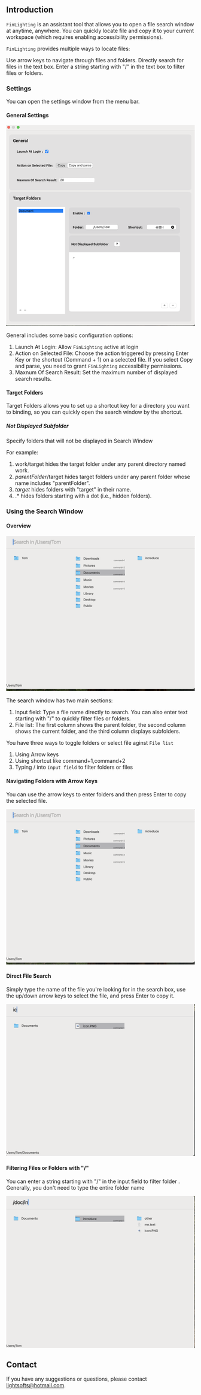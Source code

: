 ## Introduction

`FinLighting` is an assistant tool that allows you to open a file search window at anytime, anywhere. You can quickly locate file and copy it to your current workspace (which requires enabling accessibility permissions).

`FinLighting` provides multiple ways to locate files:

Use arrow keys to navigate through files and folders.
Directly search for files in the text box.
Enter a string starting with "/" in the text box to filter files or folders.
### Settings
You can open the settings window from the menu bar.

#### General Settings

<img src = "images/settings.png" style="width:400;height:300">

General includes some basic configuration options:

1. Launch At Login: Allow `FinLighting` active at login
2. Action on Selected File: Choose the action triggered by pressing Enter Key or the shortcut (Command + 1) on a selected file. If you select Copy and parse, you need to grant `FinLighting` accessibility permissions.
3. Maxnum Of Search Result: Set the maximum number of displayed search results.

#### Target Folders

Target Folders allows you to set up a shortcut key for a directory you want to binding, so you can quickly open the search window by the shortcut.

##### Not Displayed Subfolder

Specify folders that will not be displayed in Search Window

For example:

1. work/target hides the target folder under any parent directory named work.
2. *parentFolder*/target hides target folders under any parent folder whose name includes "parentFolder".
3. *target* hides folders with "target" in their name.
4. .* hides folders starting with a dot (i.e., hidden folders).

### Using the Search Window

#### Overview

<img src = "images/search.png" style="width:400;height:300">


The search window has two main sections:

1. Input field: Type a file name directly to search. You can also enter text starting with "/" to quickly filter files or folders.
2. File list: The first column shows the parent folder, the second column shows the current folder, and the third column displays subfolders.

You have three ways to toggle folders or select file aginst `File list`

1. Using Arrow keys
2. Using shortcut like command+1,command+2
3. Typing / into `Input field` to filter folders or files 

#### Navigating Folders with Arrow Keys

You can use the arrow keys to enter folders and then press Enter to copy the selected file.

<img src = "images/search.png" style="width:400;height:300">

#### Direct File Search
Simply type the name of the file you're looking for in the search box, use the up/down arrow keys to select the file, and press Enter to copy it.

<img src = "images/search-direct.png" style="width:400;height:300">

#### Filtering Files or Folders with "/"
You can enter a string starting with "/" in the input field to filter folder . Generally, you don't need to type the entire folder name

<img src = "images/saerch-filter.png" style="width:400;height:300">


## Contact
If you have any suggestions or questions, please contact lightsofts@hotmail.com.